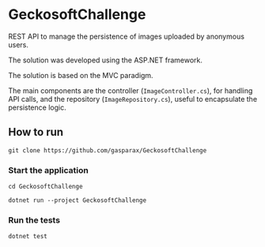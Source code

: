 # GeckosoftChallenge
REST API to manage the persistence of images uploaded by anonymous users.

The solution was developed using the ASP.NET framework. 

The solution is based on the MVC paradigm.



The main components are the controller (`ImageController.cs`), for handling API calls, and the repository (`ImageRepository.cs`), useful to encapsulate the persistence logic.


## How to run
```
git clone https://github.com/gasparax/GeckosoftChallenge
```
### Start the application
```
cd GeckosoftChallenge
```
```
dotnet run --project GeckosoftChallenge
```
### Run the tests
```
dotnet test
```